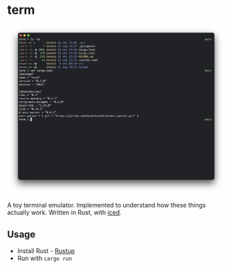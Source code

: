 # term

![term](term.png)

A toy terminal emulator. Implemented to understand how these things actually work.
Written in Rust, with [iced](https://iced.rs).

## Usage

- Install Rust - [Rustup](https://rustup.rs/)
- Run with `cargo run`
